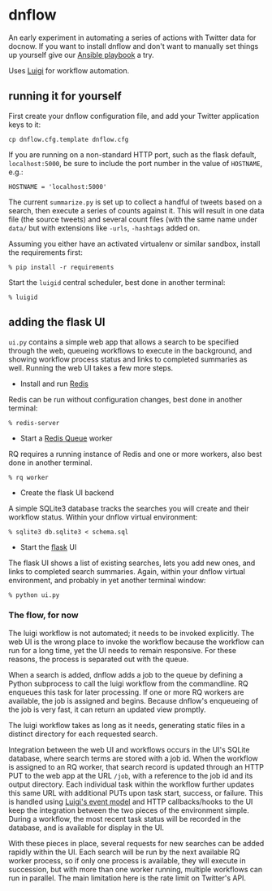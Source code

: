 # dnflow

An early experiment in automating a series of actions with Twitter
data for docnow. If you want to install dnflow and don't want to manually 
set things up yourself give our 
[Ansible playbook](https://github.com/docnow/dnflow-ansible) a try.

Uses [Luigi](http://luigi.readthedocs.org/) for workflow automation.


## running it for yourself

First create your dnflow configuration file, and add your Twitter application
keys to it:

    cp dnflow.cfg.template dnflow.cfg

If you are running on a non-standard HTTP port, such as the flask default,
`localhost:5000`, be sure to include the port number in the value of
`HOSTNAME`, e.g.:

    HOSTNAME = 'localhost:5000'

The current `summarize.py` is set up to collect a handful of tweets
based on a search, then execute a series of counts against it.  This
will result in one data file (the source tweets) and several count
files (with the same name under `data/` but with extensions like
`-urls`, `-hashtags` added on.

Assuming you either have an activated virtualenv or similar sandbox,
install the requirements first:
```
% pip install -r requirements
```

Start the `luigid` central scheduler, best done in another terminal:
```
% luigid
```

## adding the flask UI

`ui.py` contains a simple web app that allows a search to be specified
through the web, queueing workflows to execute in the background, and
showing workflow process status and links to completed summaries as well.
Running the web UI takes a few more steps.

 * Install and run [Redis](http://redis.io/)

Redis can be run without configuration changes, best done in another
terminal:

```
% redis-server
```

 * Start a [Redis Queue](http://python-rq.org/) worker

RQ requires a running instance of Redis and one or more workers, also
best done in another terminal.

```
% rq worker
```

 * Create the flask UI backend

A simple SQLite3 database tracks the searches you will create and their
workflow status.  Within your dnflow virtual environment:

```
% sqlite3 db.sqlite3 < schema.sql
```

 * Start the [flask](http://flask.pocoo.org/) UI

The flask UI shows a list of existing searches, lets you add new ones,
and links to completed search summaries.  Again, within your dnflow
virtual environment, and probably in yet another terminal window:

```
% python ui.py
```


### The flow, for now

The luigi workflow is not automated; it needs to be invoked explicitly.
The web UI is the wrong place to invoke the workflow because the
workflow can run for a long time, yet the UI needs to remain
responsive.  For these reasons, the process is separated out with
the queue.

When a search is added, dnflow adds a job to the queue by defining
a Python subprocess to call the luigi workflow from the commandline.
RQ enqueues this task for later processing.  If one or more RQ
workers are available, the job is assigned and begins.  Because
dnflow's enqueueing of the job is very fast, it can return an updated
view promptly.

The luigi workflow takes as long as it needs, generating static files
in a distinct directory for each requested search.

Integration between the web UI and workflows occurs in the UI's
SQLite database, where search terms are stored with a job id.  When
the workflow is assigned to an RQ worker, that search record is
updated through an HTTP PUT to the web app at the URL `/job`, with
a reference to the job id and its output directory.  Each individual
task within the workflow further updates this same URL with additional
PUTs upon task start, success, or failure.  This is handled using
[Luigi's event
model](http://luigi.readthedocs.io/en/stable/api/luigi.event.html) and
HTTP callbacks/hooks to the UI keep the integration between the two
pieces of the environment simple.  During a workflow, the most recent
task status will be recorded in the database, and is available for
display in the UI.

With these pieces in place, several requests for new searches can
be added rapidly within the UI.  Each search will be run by the
next available RQ worker process, so if only one process is available,
they will execute in succession, but with more than one worker running,
multiple workflows can run in parallel.  The main limitation here
is the rate limit on Twitter's API.
